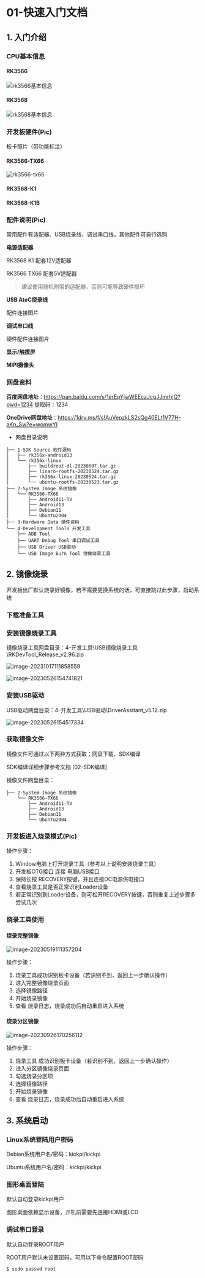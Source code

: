 # 01-快速入门文档



## 1. 入门介绍

### CPU基本信息

#### RK3566

![rk3566基本信息](http://tanzhtanzh.oss-cn-shenzhen.aliyuncs.com/img/rk3566bd.png)



#### RK3568

![rk3568基本信息](http://tanzhtanzh.oss-cn-shenzhen.aliyuncs.com/img/rk3568bd.png)



### 开发板硬件(Pic)

板卡照片（带功能标注）



#### RK3566-TX66

![rk3566-tx66](http://tanzhtanzh.oss-cn-shenzhen.aliyuncs.com/img/image-20230926172750849.png)

#### RK3568-K1





#### RK3568-K1B





### 配件说明(Pic)

常用配件有适配器、USB烧录线、调试串口线，其他配件可自行选购



**电源适配器**

RK3568 K1 配套12V适配器

RK3566 TX66 配套5V适配器

> 建议使用随机附带的适配器，否则可能导致硬件损坏



**USB AtoC烧录线**

配件连接图片



**调试串口线**

硬件配件连接图片



**显示/触摸屏**



**MIPI摄像头**





### 网盘资料

**百度网盘地址**：https://pan.baidu.com/s/1erEpYjwWEEczJcgJJmrhjQ?pwd=1234   提取码：1234

**OneDrive网盘地址**：https://1drv.ms/f/s!AuVepzkLS2sQg40ELt1V77H-aKn_Sw?e=womwYI



* 网盘目录说明

```
├── 1-SDK Source 软件源码
│   ├── rk356x-android13
│   └── rk356x-linux
│       ├── buildroot-dl-20230607.tar.gz
│       ├── linaro-rootfs-20230524.tar.gz
│       ├── rk356x-linux-20230524.tar.gz
│       └── ubuntu-rootfs-20230523.tar.gz
├── 2-System Image 系统镜像
│   └── RK3566-TX66
│       ├── Android11-TV
│       ├── Android13
│       ├── Debian11
│       └── Ubuntu2004
├── 3-Hardware Data 硬件资料
└── 4-Development Tools 开发工具
    ├── ADB Tool
    ├── UART Debug Tool 串口调试工具
    ├── USB Driver USB驱动
    └── USB Image Burn Tool 镜像烧录工具
```





## 2. 镜像烧录

开发板出厂默认烧录好镜像，若不需要更换系统的话，可直接跳过此步骤，启动系统



### 下载准备工具





### 安装镜像烧录工具

镜像烧录工具网盘目录：4-开发工具\USB镜像烧录工具\RKDevTool\_Release\_v2.96.zip



![image-20231017111858559](http://tanzhtanzh.oss-cn-shenzhen.aliyuncs.com/img/image-20231017111858559.png)



![image-20230526154741821](http://tanzhtanzh.oss-cn-shenzhen.aliyuncs.com/img/image-20230526154741821.png)



### 安装USB驱动

USB驱动网盘目录：4-开发工具\USB驱动\DriverAssitant\_v5.12.zip

![image-20230526154517334](http://tanzhtanzh.oss-cn-shenzhen.aliyuncs.com/img/image-20230526154517334.png)



### 获取镜像文件

镜像文件可通过以下两种方式获取：网盘下载、SDK编译

SDK编译详细步骤参考文档 \[02-SDK编译]

镜像文件网盘目录：

```
├── 2-System Image 系统镜像
    └── RK3566-TX66
        ├── Android11-TV
        ├── Android13
        ├── Debian11
        └── Ubuntu2004
```



### 开发板进入烧录模式(Pic)

操作步骤：

1. Window电脑上打开烧录工具（参考以上说明安装烧录工具）
2. 开发板OTG接口 连接 电脑USB接口
3. 保持长按 RECOVERY按键，并且连接DC电源供电接口
4. 查看烧录工具是否正常识别Loader设备
5. 若正常识别到Loader设备，则可松开RECOVERY按键，否则重复上述步骤多尝试几次





### 烧录工具使用

#### 烧录完整镜像

![image-20230519111357204](http://tanzhtanzh.oss-cn-shenzhen.aliyuncs.com/img/image-20230519111357204.png)

操作步骤：

1. 烧录工具成功识别板卡设备（若识别不到，返回上一步确认操作）
2. 进入完整镜像烧录页面
3. 选择镜像路径
4. 开始烧录镜像
5. 查看 烧录日志，烧录成功后自动重启进入系统



#### 烧录分区镜像

![image-20230926170256112](http://tanzhtanzh.oss-cn-shenzhen.aliyuncs.com/img/image-20230926170256112.png)

操作步骤：

1. 烧录工具 成功识别板卡设备（若识别不到，返回上一步确认操作）
2. 进入分区镜像烧录页面
3. 勾选烧录分区项
4. 选择镜像路径
5. 开始烧录镜像
6. 查看 烧录日志，烧录成功后自动重启进入系统





## 3. 系统启动

### Linux系统登陆用户密码

Debian系统用户名/密码：kickpi/kickpi

Ubuntu系统用户名/密码：kickpi/kickpi



### 图形桌面登陆

默认自动登录kickpi用户

图形桌面依赖显示设备，开机前需要先连接HDMI或LCD



### 调试串口登录

默认自动登录ROOT用户

ROOT用户默认未设置密码，可用以下命令配置ROOT密码

```
$ sudo passwd root
```



